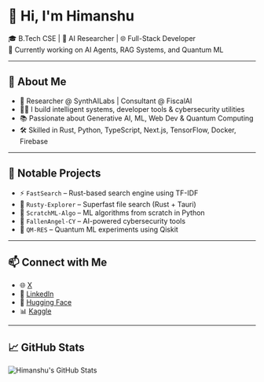 # 👋 Hi, I'm Himanshu

🎓 B.Tech CSE | 🤖 AI Researcher | 🌐 Full-Stack Developer  
🔭 Currently working on AI Agents, RAG Systems, and Quantum ML

---

## 🚀 About Me

- 🔬 Researcher @ SynthAILabs | Consultant @ FiscalAI  
- 👨‍💻 I build intelligent systems, developer tools & cybersecurity utilities  
- 📚 Passionate about Generative AI, ML, Web Dev & Quantum Computing  
- 🛠️ Skilled in Rust, Python, TypeScript, Next.js, TensorFlow, Docker, Firebase  

---

## 🧠 Notable Projects

- ⚡ `FastSearch` – Rust-based search engine using TF-IDF  
- 📁 `Rusty-Explorer` – Superfast file search (Rust + Tauri)  
- 🤖 `ScratchML-Algo` – ML algorithms from scratch in Python  
- 🔐 `FallenAngel-CY` – AI-powered cybersecurity tools  
- 🧪 `QM-RES` – Quantum ML experiments using Qiskit  

---

## 📫 Connect with Me

- 🌐 [X](https://himaenshuu.com)  
- 💼 [LinkedIn](https://linkedin.com/in/himanshu-at)  
- 🤗 [Hugging Face](https://huggingface.co/Himanshu806)  
- 📊 [Kaggle](https://www.kaggle.com/himanshuraj56256)  

---

## 📈 GitHub Stats

![Himanshu's GitHub Stats](https://github-readme-stats.vercel.app/api?username=himaenshuu&show_icons=true&theme=radical&hide=issues&count_private=true)

<!--
**himaenshuu/himaenshuu** is a ✨ _special_ ✨ repository because its `README.md` (this file) appears on your GitHub profile.

Here are some ideas to get you started:

- 🔭 I’m currently working on ...
- 🌱 I’m currently learning ...
- 👯 I’m looking to collaborate on ...
- 🤔 I’m looking for help with ...
- 💬 Ask me about ...
- 📫 How to reach me: ...
- 😄 Pronouns: ...
- ⚡ Fun fact: ...
-->
